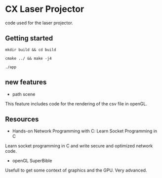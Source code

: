 # CX Laser Projector

code used for the laser projector.

## Getting started
```
mkdir build && cd build
```
```
cmake ../ && make -j4
```
```
./app
``` 

## new features

* path scene

This feature includes code for the rendering of the csv file in openGL.

## Resources
* Hands-on Network Programming with C: Learn Socket Programming in C

Learn socket programming in C and write secure and optimized network code.

* openGL SuperBible

Usefull to get some context of graphics and the GPU. Very advanced.
